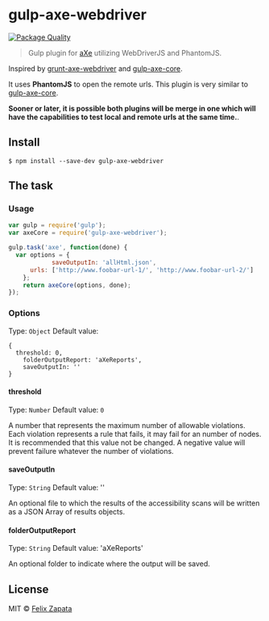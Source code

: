 # gulp-axe-webdriver

[![Package Quality](http://npm.packagequality.com/badge/gulp-axe-webdriver.png)](http://npm.packagequality.com/badge/gulp-axe-webdriver.png)

> Gulp plugin for [aXe](https://github.com/dequelabs/axe-core) utilizing WebDriverJS and PhantomJS.

Inspired by [grunt-axe-webdriver](https://github.com/dequelabs/grunt-axe-webdriver) and [gulp-axe-core](https://github.com/felixzapata/gulp-axe-core).

It uses **PhantomJS** to open the remote urls. This plugin is very similar to [gulp-axe-core](https://github.com/felixzapata/gulp-axe-core). 

**Sooner or later, it is possible both plugins will be merge in one which will have the capabilities to test local and remote urls at the same time.**.

## Install

```
$ npm install --save-dev gulp-axe-webdriver
```

## The task

### Usage

```js
var gulp = require('gulp');
var axeCore = require('gulp-axe-webdriver');

gulp.task('axe', function(done) {
  var options = {
			saveOutputIn: 'allHtml.json',
      urls: ['http://www.foobar-url-1/', 'http://www.foobar-url-2/']
	};
	return axeCore(options, done);
});

```

### Options
Type: `Object`
Default value:
```
{
  threshold: 0,
	folderOutputReport: 'aXeReports',
	saveOutputIn: ''
}
```

#### threshold
Type: `Number`
Default value: `0`

A number that represents the maximum number of allowable violations. Each violation represents a rule that fails, it may fail for an number of nodes. It is recommended that this value not be changed.
A negative value will prevent failure whatever the number of violations.


#### saveOutputIn
Type: `String`
Default value: ''

An optional file to which the results of the accessibility scans will be written as a JSON Array of results objects.

#### folderOutputReport
Type: `String`
Default value: 'aXeReports'

An optional folder to indicate where the output will be saved.

## License

MIT © [Felix Zapata](http://github.com/felixzapata)
